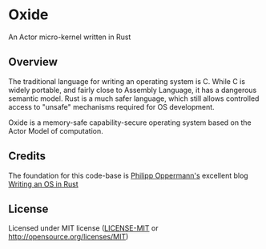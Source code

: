 # Oxide

An Actor micro-kernel written in Rust

## Overview

The traditional language for writing an operating system is C.
While C is widely portable, and fairly close to Assembly Language, it has a dangerous semantic model.
Rust is a much safer language, which still allows controlled access to "unsafe" mechanisms required for OS development.

Oxide is a memory-safe capability-secure operating system based on the Actor Model of computation.

## Credits

The foundation for this code-base is [Philipp Oppermann's](https://github.com/phil-opp) excellent blog [Writing an OS in Rust](https://os.phil-opp.com/)

## License

Licensed under MIT license ([LICENSE-MIT](LICENSE-MIT) or http://opensource.org/licenses/MIT)
